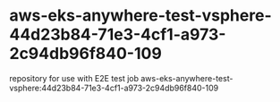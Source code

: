 # aws-eks-anywhere-test-vsphere-44d23b84-71e3-4cf1-a973-2c94db96f840-109
repository for use with E2E test job aws-eks-anywhere-test-vsphere:44d23b84-71e3-4cf1-a973-2c94db96f840-109
